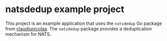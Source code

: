 # natsdedup example project

This project is an example application that uses the `natsdedup` Go package from [claudiunicolaa](https://github.com/claudiunicolaa/natsdedup). The `natsdedup` package provides a deduplication mechanism for NATS.